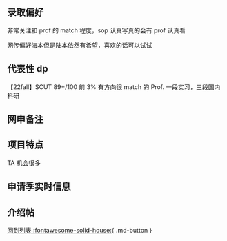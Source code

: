 ## 录取偏好

非常关注和 prof 的 match 程度，sop 认真写真的会有 prof 认真看

网传偏好海本但是陆本依然有希望，喜欢的话可以试试

## 代表性 dp

【22fall】SCUT 89+/100 前 3% 有方向很 match 的 Prof. 一段实习，三段国内科研

## 网申备注

## 项目特点

TA 机会很多

## 申请季实时信息

## 介绍帖

[回到列表 :fontawesome-solid-house:](grade.md){ .md-button }
